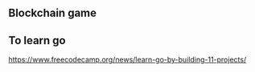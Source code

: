 ## Blockchain game

## To learn go

https://www.freecodecamp.org/news/learn-go-by-building-11-projects/